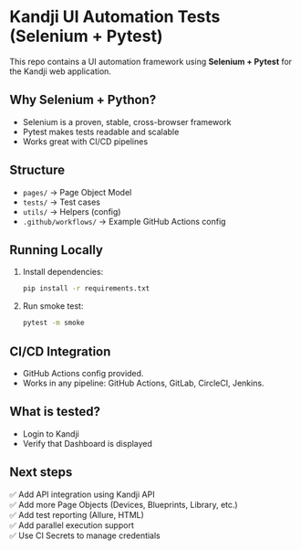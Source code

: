 # Kandji UI Automation Tests (Selenium + Pytest)

This repo contains a UI automation framework using **Selenium + Pytest** for the Kandji web application.

## Why Selenium + Python?

- Selenium is a proven, stable, cross-browser framework
- Pytest makes tests readable and scalable
- Works great with CI/CD pipelines

## Structure

- `pages/` → Page Object Model
- `tests/` → Test cases
- `utils/` → Helpers (config)
- `.github/workflows/` → Example GitHub Actions config

## Running Locally

1. Install dependencies:

    ```bash
    pip install -r requirements.txt
    ```

2. Run smoke test:

    ```bash
    pytest -m smoke
    ```

## CI/CD Integration

- GitHub Actions config provided.
- Works in any pipeline: GitHub Actions, GitLab, CircleCI, Jenkins.

## What is tested?

- Login to Kandji
- Verify that Dashboard is displayed

## Next steps

✅ Add API integration using Kandji API  
✅ Add more Page Objects (Devices, Blueprints, Library, etc.)  
✅ Add test reporting (Allure, HTML)  
✅ Add parallel execution support  
✅ Use CI Secrets to manage credentials  

